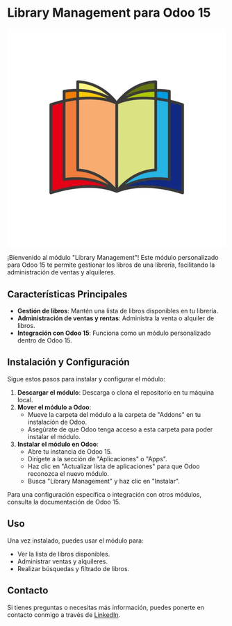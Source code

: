 # Library Management para Odoo 15

![Library Management](icon.png)

¡Bienvenido al módulo "Library Management"! Este módulo personalizado para Odoo 15 te permite gestionar los libros de una librería, facilitando la administración de ventas y alquileres.

## Características Principales

- **Gestión de libros**: Mantén una lista de libros disponibles en tu librería.
- **Administración de ventas y rentas**: Administra la venta o alquiler de libros.
- **Integración con Odoo 15**: Funciona como un módulo personalizado dentro de Odoo 15.

## Instalación y Configuración

Sigue estos pasos para instalar y configurar el módulo:

1. **Descargar el módulo**: Descarga o clona el repositorio en tu máquina local.
2. **Mover el módulo a Odoo**:
   - Mueve la carpeta del módulo a la carpeta de "Addons" en tu instalación de Odoo.
   - Asegúrate de que Odoo tenga acceso a esta carpeta para poder instalar el módulo.
3. **Instalar el módulo en Odoo**:
   - Abre tu instancia de Odoo 15.
   - Dirígete a la sección de "Aplicaciones" o "Apps".
   - Haz clic en "Actualizar lista de aplicaciones" para que Odoo reconozca el nuevo módulo.
   - Busca "Library Management" y haz clic en "Instalar".

Para una configuración específica o integración con otros módulos, consulta la documentación de Odoo 15.

## Uso

Una vez instalado, puedes usar el módulo para:

- Ver la lista de libros disponibles.
- Administrar ventas y alquileres.
- Realizar búsquedas y filtrado de libros.


## Contacto

Si tienes preguntas o necesitas más información, puedes ponerte en contacto conmigo a través de [LinkedIn](https://docs.aws.amazon.com/cli/latest/userguide/getting-started-install.html).